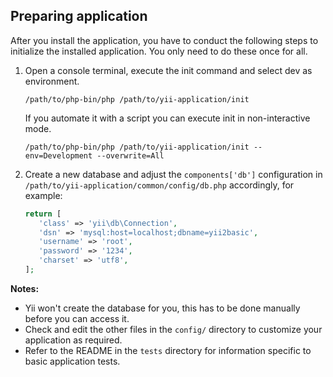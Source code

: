 Preparing application
---------------------

After you install the application, you have to conduct the following steps to initialize the installed application. You only need to do these once for all.

1. Open a console terminal, execute the init command and select dev as environment.

    ```
    /path/to/php-bin/php /path/to/yii-application/init
    ```

    If you automate it with a script you can execute init in non-interactive mode.

    ```
    /path/to/php-bin/php /path/to/yii-application/init --env=Development --overwrite=All
    ```
   
2. Create a new database and adjust the ```components['db']``` configuration in ```/path/to/yii-application/common/config/db.php``` accordingly, for example:
       
    ```php
    return [
       'class' => 'yii\db\Connection',
       'dsn' => 'mysql:host=localhost;dbname=yii2basic',
       'username' => 'root',
       'password' => '1234',
       'charset' => 'utf8',
    ];
    ```
   
**Notes:**
- Yii won't create the database for you, this has to be done manually before you can access it.
- Check and edit the other files in the `config/` directory to customize your application as required.
- Refer to the README in the `tests` directory for information specific to basic application tests.
